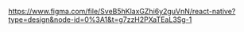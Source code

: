 https://www.figma.com/file/SveB5hKlaxGZhi6y2guVnN/react-native?type=design&node-id=0%3A1&t=g7zzH2PXaTEaL3Sg-1
